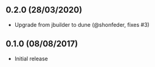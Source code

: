 0.2.0 (28/03/2020)
------------------

* Upgrade from jbuilder to dune (@shonfeder, fixes #3)

0.1.0 (08/08/2017)
------------------

* Initial release
